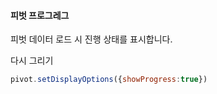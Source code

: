 #### 피벗 프로그레그

피벗 데이터 로드 시 진행 상태를 표시합니다.

<a class="btn primary small round lowercase" id="btnDrawView">다시 그리기</a>

```js
pivot.setDisplayOptions({showProgress:true})
```


<script>
$('#btnDrawView').click(function() {
	pivot.drawView()
});
</script>
